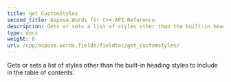 ```yaml
---
title: get_CustomStyles
second_title: Aspose.Words for C++ API Reference
description: Gets or sets a list of styles other than the built-in heading styles to include in the table of contents. 
type: docs
weight: 0
url: /cpp/aspose.words.fields/fieldtoc/get_customstyles/
---
```


Gets or sets a list of styles other than the built-in heading styles to include in the table of contents. 

